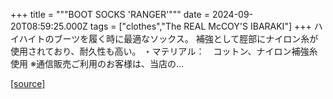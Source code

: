 +++
title = """BOOT SOCKS 'RANGER'"""
date = 2024-09-20T08:59:25.000Z
tags = ["clothes","The REAL McCOY'S IBARAKI"]
+++
ハイハイトのブーツを履く時に最適なソックス。 補強として脛部にナイロン糸が使用されており、耐久性も高い。 ・マテリアル：　コットン、ナイロン補強糸使用 ※通信販売ご利用のお客様は、当店の...

[[source]](https://the-realmccoys.ocnk.net/product/1297)
